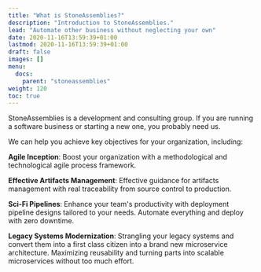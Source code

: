 ```yaml
---
title: "What is StoneAssemblies?"
description: "Introduction to StoneAssemblies."
lead: "Automate other business without neglecting your own"
date: 2020-11-16T13:59:39+01:00
lastmod: 2020-11-16T13:59:39+01:00
draft: false
images: []
menu:
  docs:
    parent: "stoneassemblies"
weight: 120
toc: true
---
```


StoneAssemblies is a development and consulting group. If you are running a software business or starting a new one, you probably need us.

We can help you achieve key objectives for your organization, including:

**Agile Inception**: Boost your organization with a methodological and technological agile process framework.

**Effective Artifacts Management**: Effective guidance for artifacts management with real traceability from source control to production.

**Sci-Fi Pipelines**: Enhance your team's productivity with deployment pipeline designs tailored to your needs. Automate everything and deploy with zero downtime.

**Legacy Systems Modernization**: Strangling your legacy systems and convert them into a first class citizen into a brand new microservice architecture. Maximizing reusability and turning parts into scalable microservices without too much effort.

